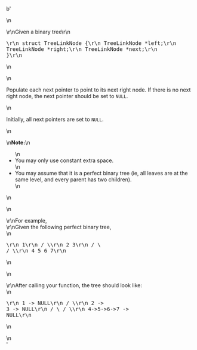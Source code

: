b'<div class="question-description">\n<p><p>\r\nGiven a binary tree\r\n<pre>\r\n    struct TreeLinkNode {\r\n      TreeLinkNode *left;\r\n      TreeLinkNode *right;\r\n      TreeLinkNode *next;\r\n    }\r\n</pre>\n</p>\n<p>Populate each next pointer to point to its next right node. If there is no next right node, the next pointer should be set to <code>NULL</code>.</p>\n<p>Initially, all next pointers are set to <code>NULL</code>.</p>\n<p>\n<b>Note:</b>\n<ul>\n<li>You may only use constant extra space.</li>\n<li>You may assume that it is a perfect binary tree (ie, all leaves are at the same level, and every parent has two children).</li>\n</ul>\n</p>\n<p>\r\nFor example,<br/>\r\nGiven the following perfect binary tree,<br/>\n<pre>\r\n         1\r\n       /  \\\r\n      2    3\r\n     / \\  / \\\r\n    4  5  6  7\r\n</pre>\n</p>\n<p>\r\nAfter calling your function, the tree should look like:<br/>\n<pre>\r\n         1 -&gt; NULL\r\n       /  \\\r\n      2 -&gt; 3 -&gt; NULL\r\n     / \\  / \\\r\n    4-&gt;5-&gt;6-&gt;7 -&gt; NULL\r\n</pre>\n</p></p>\n</div>'